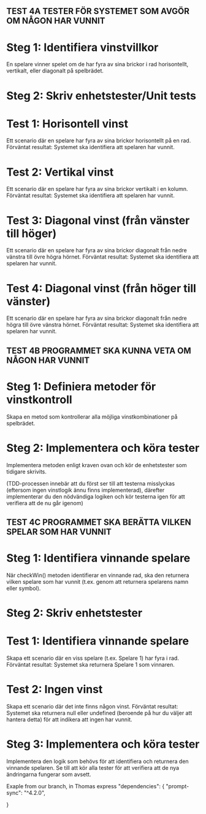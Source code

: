 ## TEST 4A TESTER FÖR SYSTEMET SOM AVGÖR OM NÅGON HAR VUNNIT

# Steg 1: Identifiera vinstvillkor

En spelare vinner spelet om de har fyra av sina brickor i rad horisontellt, vertikalt, eller diagonalt på spelbrädet.

# Steg 2: Skriv enhetstester/Unit tests

# Test 1: Horisontell vinst
Ett scenario där en spelare har fyra av sina brickor horisontellt på en rad.
Förväntat resultat: Systemet ska identifiera att spelaren har vunnit.

# Test 2: Vertikal vinst
Ett scenario där en spelare har fyra av sina brickor vertikalt i en kolumn.
Förväntat resultat: Systemet ska identifiera att spelaren har vunnit.

# Test 3: Diagonal vinst (från vänster till höger)
Ett scenario där en spelare har fyra av sina brickor diagonalt från nedre vänstra till övre högra hörnet.
Förväntat resultat: Systemet ska identifiera att spelaren har vunnit.

# Test 4: Diagonal vinst (från höger till vänster)
Ett scenario där en spelare har fyra av sina brickor diagonalt från nedre högra till övre vänstra hörnet.
Förväntat resultat: Systemet ska identifiera att spelaren har vunnit.



## TEST 4B PROGRAMMET SKA KUNNA VETA OM NÅGON HAR VUNNIT

# Steg 1: Definiera metoder för vinstkontroll
Skapa en metod som kontrollerar alla möjliga vinstkombinationer på spelbrädet.

# Steg 2: Implementera och köra tester
Implementera metoden enligt kraven ovan och kör de enhetstester som tidigare skrivits.

(TDD-processen innebär att du först ser till att testerna misslyckas (eftersom ingen vinstlogik ännu finns implementerad), därefter implementerar du den nödvändiga logiken och kör testerna igen för att verifiera att de nu går igenom)


## TEST 4C PROGRAMMET SKA BERÄTTA VILKEN SPELAR SOM HAR VUNNIT

# Steg 1: Identifiera vinnande spelare

När checkWin() metoden identifierar en vinnande rad, ska den returnera vilken spelare som har vunnit (t.ex. genom att returnera spelarens namn eller symbol).
# Steg 2: Skriv enhetstester

# Test 1: Identifiera vinnande spelare
Skapa ett scenario där en viss spelare (t.ex. Spelare 1) har fyra i rad.
Förväntat resultat: Systemet ska returnera Spelare 1 som vinnaren.
# Test 2: Ingen vinst
Skapa ett scenario där det inte finns någon vinst.
Förväntat resultat: Systemet ska returnera null eller undefined (beroende på hur du väljer att hantera detta) för att indikera att ingen har vunnit.

# Steg 3: Implementera och köra tester

Implementera den logik som behövs för att identifiera och returnera den vinnande spelaren.
Se till att kör alla tester för att verifiera att de nya ändringarna fungerar som avsett.


Exaple from our branch, in Thomas express
 "dependencies": {
    "prompt-sync": "^4.2.0",
    
 }
